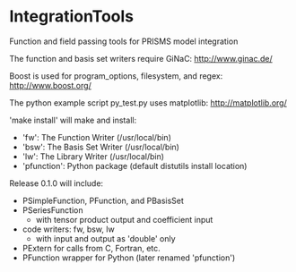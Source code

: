 IntegrationTools
================

Function and field passing tools for PRISMS model integration

The function and basis set writers require GiNaC: http://www.ginac.de/

Boost is used for program_options, filesystem, and regex: http://www.boost.org/

The python example script py_test.py uses matplotlib: http://matplotlib.org/

'make install' will make and install:
- 'fw': The Function Writer (/usr/local/bin)
- 'bsw': The Basis Set Writer (/usr/local/bin)
- 'lw': The Library Writer (/usr/local/bin)
- 'pfunction': Python package (default distutils install location)

Release 0.1.0 will include:
- PSimpleFunction, PFunction, and PBasisSet
- PSeriesFunction
    - with tensor product output and coefficient input
- code writers: fw, bsw, lw
    - with input and output as 'double' only
- PExtern for calls from C, Fortran, etc.
- PFunction wrapper for Python (later renamed 'pfunction')

